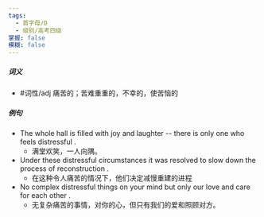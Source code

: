 ```yaml
---
tags:
  - 首字母/D
  - 级别/高考四级
掌握: false
模糊: false
---
```

##### 词义
- #词性/adj  痛苦的；苦难重重的，不幸的，使苦恼的
##### 例句
- The whole hall is filled with joy and laughter -- there is only one who feels distressful .
	- 满堂欢笑，一人向隅。
- Under these distressful circumstances it was resolved to slow down the process of reconstruction .
	- 在这种令人痛苦的情况下，他们决定减慢重建的进程
- No complex distressful things on your mind but only our love and care for each other .
	- 无复杂痛苦的事情，对你的心，但只有我们的爱和照顾对方。
